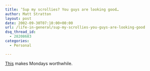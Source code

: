 ```yaml
---
title: ‘Sup my scrollies? You guys are looking good…
author: Matt Stratton
layout: post
date: 2002-09-30T07:10:00+00:00
url: /life-in-general/sup-my-scrollies-you-guys-are-looking-good
dsq_thread_id:
  - 28208683
categories:
  - Personal

---
```

[This][1] makes Mondays worthwhile.

 [1]: https://www.homestarrunner.com/sbemail.html